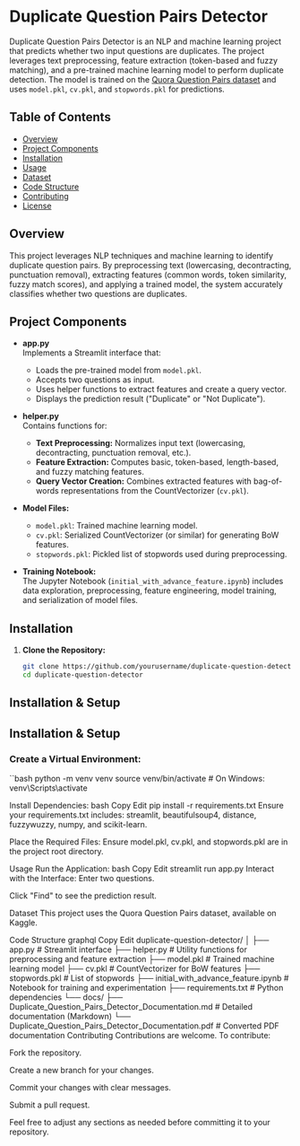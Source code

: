 # Duplicate Question Pairs Detector

Duplicate Question Pairs Detector is an NLP and machine learning project that predicts whether two input questions are duplicates. The project leverages text preprocessing, feature extraction (token-based and fuzzy matching), and a pre-trained machine learning model to perform duplicate detection. The model is trained on the [Quora Question Pairs dataset](https://www.kaggle.com/c/quora-question-pairs) and uses `model.pkl`, `cv.pkl`, and `stopwords.pkl` for predictions.

## Table of Contents
- [Overview](#overview)
- [Project Components](#project-components)
- [Installation](#installation)
- [Usage](#usage)
- [Dataset](#dataset)
- [Code Structure](#code-structure)
- [Contributing](#contributing)
- [License](#license)

## Overview
This project leverages NLP techniques and machine learning to identify duplicate question pairs. By preprocessing text (lowercasing, decontracting, punctuation removal), extracting features (common words, token similarity, fuzzy match scores), and applying a trained model, the system accurately classifies whether two questions are duplicates.

## Project Components

- **app.py**  
  Implements a Streamlit interface that:
  - Loads the pre-trained model from `model.pkl`.
  - Accepts two questions as input.
  - Uses helper functions to extract features and create a query vector.
  - Displays the prediction result ("Duplicate" or "Not Duplicate").

- **helper.py**  
  Contains functions for:
  - **Text Preprocessing:** Normalizes input text (lowercasing, decontracting, punctuation removal, etc.).
  - **Feature Extraction:** Computes basic, token-based, length-based, and fuzzy matching features.
  - **Query Vector Creation:** Combines extracted features with bag-of-words representations from the CountVectorizer (`cv.pkl`).

- **Model Files:**  
  - `model.pkl`: Trained machine learning model.
  - `cv.pkl`: Serialized CountVectorizer (or similar) for generating BoW features.
  - `stopwords.pkl`: Pickled list of stopwords used during preprocessing.

- **Training Notebook:**  
  The Jupyter Notebook (`initial_with_advance_feature.ipynb`) includes data exploration, preprocessing, feature engineering, model training, and serialization of model files.

## Installation

1. **Clone the Repository:**
   ```bash
   git clone https://github.com/yourusername/duplicate-question-detector.git
   cd duplicate-question-detector
## Installation & Setup

## Installation & Setup

### Create a Virtual Environment:
``bash
python -m venv venv
source venv/bin/activate   # On Windows: venv\Scripts\activate

Install Dependencies:
bash
Copy
Edit
pip install -r requirements.txt
Ensure your requirements.txt includes: streamlit, beautifulsoup4, distance, fuzzywuzzy, numpy, and scikit-learn.

Place the Required Files:
Ensure model.pkl, cv.pkl, and stopwords.pkl are in the project root directory.

Usage
Run the Application:
bash
Copy
Edit
streamlit run app.py
Interact with the Interface:
Enter two questions.

Click "Find" to see the prediction result.

Dataset
This project uses the Quora Question Pairs dataset, available on Kaggle.

Code Structure
graphql
Copy
Edit
duplicate-question-detector/
│
├── app.py                                 # Streamlit interface
├── helper.py                              # Utility functions for preprocessing and feature extraction
├── model.pkl                              # Trained machine learning model
├── cv.pkl                                 # CountVectorizer for BoW features
├── stopwords.pkl                          # List of stopwords
├── initial_with_advance_feature.ipynb     # Notebook for training and experimentation
├── requirements.txt                       # Python dependencies
└── docs/
    ├── Duplicate_Question_Pairs_Detector_Documentation.md  # Detailed documentation (Markdown)
    └── Duplicate_Question_Pairs_Detector_Documentation.pdf   # Converted PDF documentation
Contributing
Contributions are welcome. To contribute:

Fork the repository.

Create a new branch for your changes.

Commit your changes with clear messages.

Submit a pull request.

Feel free to adjust any sections as needed before committing it to your repository.







